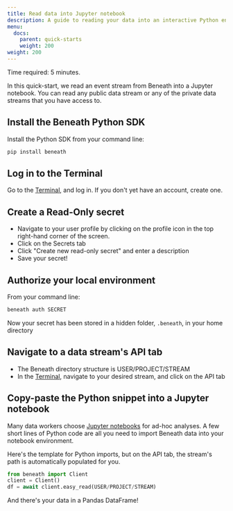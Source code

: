 ```yaml
---
title: Read data into Jupyter notebook
description: A guide to reading your data into an interactive Python environment
menu:
  docs:
    parent: quick-starts
    weight: 200
weight: 200
---
```


Time required: 5 minutes.

In this quick-start, we read an event stream from Beneath into a Jupyter notebook. You can read any public data stream or any of the private data streams that you have access to.

## Install the Beneath Python SDK
Install the Python SDK from your command line:
```bash
pip install beneath
```

## Log in to the Terminal
Go to the [Terminal](https://beneath.dev/?noredirect=1), and log in. If you don't yet have an account, create one.

## Create a Read-Only secret

- Navigate to your user profile by clicking on the profile icon in the top right-hand corner of the screen.
- Click on the Secrets tab
- Click "Create new read-only secret" and enter a description
- Save your secret!

## Authorize your local environment
From your command line:
```bash
beneath auth SECRET
``` 
Now your secret has been stored in a hidden folder, `.beneath`, in your home directory

## Navigate to a data stream's API tab

- The Beneath directory structure is USER/PROJECT/STREAM
- In the [Terminal](https://beneath.dev/?noredirect=1), navigate to your desired stream, and click on the API tab

## Copy-paste the Python snippet into a Jupyter notebook
Many data workers choose [Jupyter notebooks](https://jupyter.org/) for ad-hoc analyses. A few short lines of Python code are all you need to import Beneath data into your notebook environment.

Here's the template for Python imports, but on the API tab, the stream's path is automatically populated for you.
 
```python
from beneath import Client
client = Client()
df = await client.easy_read(USER/PROJECT/STREAM)
```

And there's your data in a Pandas DataFrame!
